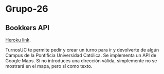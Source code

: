 
# Grupo-26

## Bookkers API 
[Heroku link](https://grupo-26.herokuapp.com/).


TurnosUC te permite pedir y crear un turno para ir y devolverte de algún Campus de la Pontificia Universidad Católica. Se implementa un API de Google Maps. Si no introduces una dirección válida, simplemente no se mostrará en el mapa, pero sí como texto.